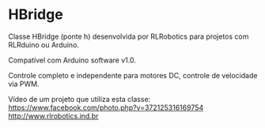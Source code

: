 HBridge
==========

Classe HBridge (ponte h) desenvolvida por RLRobotics para projetos com RLRduino ou Arduino.

Compatível com Arduino software v1.0.

Controle completo e independente para motores DC, controle de velocidade via PWM.

Vídeo de um projeto que utiliza esta classe: https://www.facebook.com/photo.php?v=372125316169754
http://www.rlrobotics.ind.br

